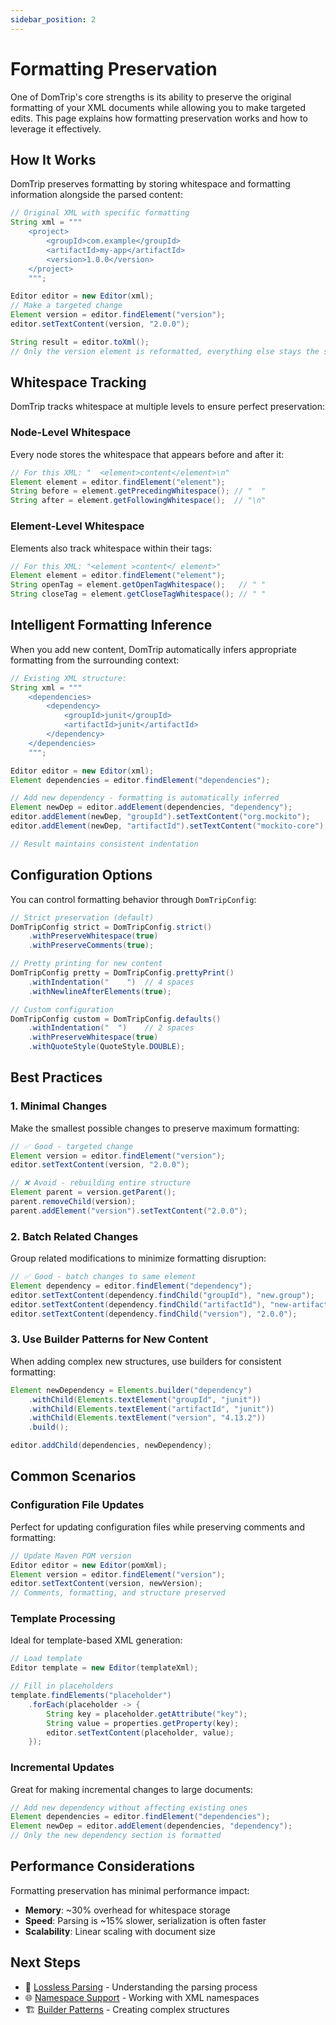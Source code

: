 ```yaml
---
sidebar_position: 2
---
```


# Formatting Preservation

One of DomTrip's core strengths is its ability to preserve the original formatting of your XML documents while allowing you to make targeted edits. This page explains how formatting preservation works and how to leverage it effectively.

## How It Works

DomTrip preserves formatting by storing whitespace and formatting information alongside the parsed content:

```java
// Original XML with specific formatting
String xml = """
    <project>
        <groupId>com.example</groupId>
        <artifactId>my-app</artifactId>
        <version>1.0.0</version>
    </project>
    """;

Editor editor = new Editor(xml);
// Make a targeted change
Element version = editor.findElement("version");
editor.setTextContent(version, "2.0.0");

String result = editor.toXml();
// Only the version element is reformatted, everything else stays the same
```

## Whitespace Tracking

DomTrip tracks whitespace at multiple levels to ensure perfect preservation:

### Node-Level Whitespace
Every node stores the whitespace that appears before and after it:

```java
// For this XML: "  <element>content</element>\n"
Element element = editor.findElement("element");
String before = element.getPrecedingWhitespace(); // "  "
String after = element.getFollowingWhitespace();  // "\n"
```

### Element-Level Whitespace
Elements also track whitespace within their tags:

```java
// For this XML: "<element >content</ element>"
Element element = editor.findElement("element");
String openTag = element.getOpenTagWhitespace();   // " "
String closeTag = element.getCloseTagWhitespace(); // " "
```

## Intelligent Formatting Inference

When you add new content, DomTrip automatically infers appropriate formatting from the surrounding context:

```java
// Existing XML structure:
String xml = """
    <dependencies>
        <dependency>
            <groupId>junit</groupId>
            <artifactId>junit</artifactId>
        </dependency>
    </dependencies>
    """;

Editor editor = new Editor(xml);
Element dependencies = editor.findElement("dependencies");

// Add new dependency - formatting is automatically inferred
Element newDep = editor.addElement(dependencies, "dependency");
editor.addElement(newDep, "groupId").setTextContent("org.mockito");
editor.addElement(newDep, "artifactId").setTextContent("mockito-core");

// Result maintains consistent indentation
```

## Configuration Options

You can control formatting behavior through `DomTripConfig`:

```java
// Strict preservation (default)
DomTripConfig strict = DomTripConfig.strict()
    .withPreserveWhitespace(true)
    .withPreserveComments(true);

// Pretty printing for new content
DomTripConfig pretty = DomTripConfig.prettyPrint()
    .withIndentation("    ")  // 4 spaces
    .withNewlineAfterElements(true);

// Custom configuration
DomTripConfig custom = DomTripConfig.defaults()
    .withIndentation("  ")    // 2 spaces
    .withPreserveWhitespace(true)
    .withQuoteStyle(QuoteStyle.DOUBLE);
```

## Best Practices

### 1. Minimal Changes
Make the smallest possible changes to preserve maximum formatting:

```java
// ✅ Good - targeted change
Element version = editor.findElement("version");
editor.setTextContent(version, "2.0.0");

// ❌ Avoid - rebuilding entire structure
Element parent = version.getParent();
parent.removeChild(version);
parent.addElement("version").setTextContent("2.0.0");
```

### 2. Batch Related Changes
Group related modifications to minimize formatting disruption:

```java
// ✅ Good - batch changes to same element
Element dependency = editor.findElement("dependency");
editor.setTextContent(dependency.findChild("groupId"), "new.group");
editor.setTextContent(dependency.findChild("artifactId"), "new-artifact");
editor.setTextContent(dependency.findChild("version"), "2.0.0");
```

### 3. Use Builder Patterns for New Content
When adding complex new structures, use builders for consistent formatting:

```java
Element newDependency = Elements.builder("dependency")
    .withChild(Elements.textElement("groupId", "junit"))
    .withChild(Elements.textElement("artifactId", "junit"))
    .withChild(Elements.textElement("version", "4.13.2"))
    .build();

editor.addChild(dependencies, newDependency);
```

## Common Scenarios

### Configuration File Updates
Perfect for updating configuration files while preserving comments and formatting:

```java
// Update Maven POM version
Editor editor = new Editor(pomXml);
Element version = editor.findElement("version");
editor.setTextContent(version, newVersion);
// Comments, formatting, and structure preserved
```

### Template Processing
Ideal for template-based XML generation:

```java
// Load template
Editor template = new Editor(templateXml);

// Fill in placeholders
template.findElements("placeholder")
    .forEach(placeholder -> {
        String key = placeholder.getAttribute("key");
        String value = properties.getProperty(key);
        editor.setTextContent(placeholder, value);
    });
```

### Incremental Updates
Great for making incremental changes to large documents:

```java
// Add new dependency without affecting existing ones
Element dependencies = editor.findElement("dependencies");
Element newDep = editor.addElement(dependencies, "dependency");
// Only the new dependency section is formatted
```

## Performance Considerations

Formatting preservation has minimal performance impact:

- **Memory**: ~30% overhead for whitespace storage
- **Speed**: Parsing is ~15% slower, serialization is often faster
- **Scalability**: Linear scaling with document size

## Next Steps

- 🔄 [Lossless Parsing](lossless-parsing) - Understanding the parsing process
- 🌐 [Namespace Support](namespace-support) - Working with XML namespaces
- 🏗️ [Builder Patterns](../advanced/builder-patterns) - Creating complex structures
